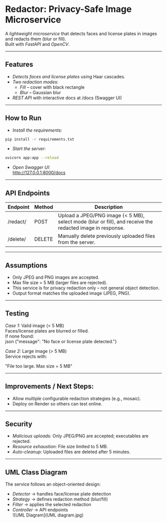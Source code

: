 # Redactor: Privacy-Safe Image Microservice

A *lightweight microservice* that detects faces and license plates in images and redacts them (blur or fill).  
Built with *FastAPI* and *OpenCV*.

---

## Features
- *Detects faces and license plates* using Haar cascades.  
- *Two redaction modes:*  
  - *Fill* – cover with black rectangle  
  - *Blur* – Gaussian blur  
- *REST API* with interactive docs at /docs (Swagger UI)  

---

## How to Run
- *Install the requirements:*  
```bash
pip install -r requirements.txt
```

- *Start the server:*
```bash
uvicorn app:app --reload
```

- *Open Swagger UI:*  
http://127.0.0.1:8000/docs  

---

## API Endpoints

| Endpoint      | Method | Description |
|--------------|--------|-------------|
| /redact/   | POST   | Upload a JPEG/PNG image (< 5 MB), select mode (blur or fill), and receive the redacted image in response. |
| /delete/   | DELETE | Manually delete previously uploaded files from the server. |

---

## Assumptions

- Only JPEG and PNG images are accepted.
- Max file size = 5 MB (larger files are rejected).
- This service is for privacy redaction only – not general object detection.
- Output format matches the uploaded image (JPEG, PNG).

---

## Testing

*Case 1:* Valid image (< 5 MB)<br>
Faces/license plates are blurred or filled.<br>
If none found:<br>
json
{"message": "No face or license plate detected."}


*Case 2:* Large image (> 5 MB)<br>
Service rejects with:<br>

"File too large. Max size = 5 MB"


---

## Improvements / Next Steps:
- Allow multiple configurable redaction strategies (e.g., mosaic).  
- Deploy on Render so others can test online.

---

## Security

- *Malicious uploads:* Only JPEG/PNG are accepted; executables are rejected.  
- *Resource exhaustion:* File size limited to 5 MB.  
- *Auto-cleanup:* Uploaded files are deleted after 5 minutes.  

---

## UML Class Diagram

The service follows an object-oriented design:

- *Detector* → handles face/license plate detection  
- *Strategy* → defines redaction method (blur/fill)  
- *Filter* → applies the selected redaction  
- *Controller* → API endpoints  
  ![UML Diagram](UML diagram.jpg)

